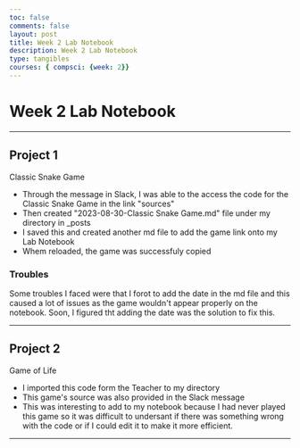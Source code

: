 ```yaml
---
toc: false
comments: false
layout: post
title: Week 2 Lab Notebook
description: Week 2 Lab Notebook
type: tangibles
courses: { compsci: {week: 2}}
---
```


# Week 2 Lab Notebook

---

## Project 1
Classic Snake Game

- Through the message in Slack, I was able to the access the code for the Classic Snake Game in the link "sources"
- Then created "2023-08-30-Classic Snake Game.md" file under my directory in _posts
- I saved this and created another md file to add the game link onto my Lab Notebook
- Whem reloaded, the game was successfuly copied 

### Troubles
Some troubles I faced were that I forot to add the date in the md file and this caused a lot of issues as the game wouldn't appear properly on the notebook. Soon, I figured tht adding the date was the solution to fix this. 

---

## Project 2
Game of Life

- I imported this code form the Teacher to my directory
- This game's source was also provided in the Slack message
- This was interesting to add to my notebook because I had never played this game so it was difficult to undersant if there was something wrong with the code or if I could edit it to make it more efficient. 

---